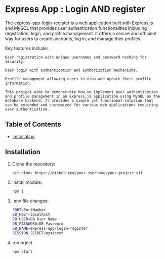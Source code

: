 # Express App : Login AND register

The express-app-login-register is a web application built with Express.js and MySQL that provides user authentication functionalities including registration, login, and profile management. It offers a secure and efficient way for users to create accounts, log in, and manage their profiles.

Key features include:

    User registration with unique usernames and password hashing for security.

    User login with authentication and authorization mechanisms.

    Profile management allowing users to view and update their profile information.

    This project aims to demonstrate how to implement user authentication and profile management in an Express.js application using MySQL as the database backend. It provides a simple yet functional solution that can be extended and customized for various web applications requiring user authentication.

## Table of Contents

- [Installation](#installation)

## Installation

1. Clone the repository:

   ```bash
   git clone https://github.com/your-username/your-project.git

2. install module:
    ```bash
    npm i

3. .env file changes:
    ```bash
    PORT=PortNumber
    DB_HOST=localhost
    DB_USER=DB User Name
    DB_PASSWORD=DB Password
    DB_NAME=express-app-login-register
    SESSION_SECRET=mysecret

4. run prject
    ```bash
    npm start
